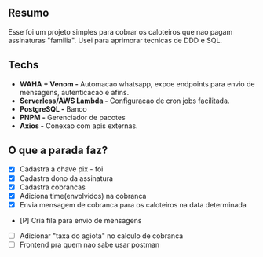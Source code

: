 ## Resumo
Esse foi um projeto simples para cobrar os caloteiros que nao pagam assinaturas "familia".
Usei para aprimorar tecnicas de DDD e SQL.

## Techs
- **WAHA + Venom -** Automacao whatsapp, expoe endpoints para envio de mensagens, autenticacao e afins.
- **Serverless/AWS Lambda -** Configuracao de cron jobs facilitada.
- **PostgreSQL -** Banco
- **PNPM -** Gerenciador de pacotes
- **Axios -** Conexao com apis externas.


## O que a parada faz?
- [x] Cadastra a chave pix - foi
- [X] Cadastra dono da assinatura
- [X] Cadastra cobrancas
- [X] Adiciona time(envolvidos) na cobranca
- [X] Envia mensagem de cobranca para os caloteiros na data determinada
- [P] Cria fila para envio de mensagens
- [ ] Adicionar "taxa do agiota" no calculo de cobranca
- [ ] Frontend pra quem nao sabe usar postman
